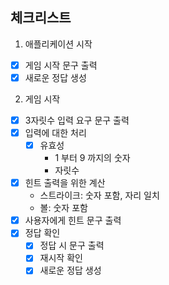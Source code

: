 ## 체크리스트

1. 애플리케이션 시작

-[x] 게임 시작 문구 출력
-[x] 새로운 정답 생성

2. 게임 시작

-[x] 3자릿수 입력 요구 문구 출력
-[x] 입력에 대한 처리
  -[x] 유효성
    - 1 부터 9 까지의 숫자
    - 자릿수
-[x] 힌트 출력을 위한 계산
  - 스트라이크: 숫자 포함, 자리 일치
  - 볼: 숫자 포함
-[x] 사용자에게 힌트 문구 출력
-[x] 정답 확인
  -[x] 정답 시 문구 출력
  -[x] 재시작 확인
  -[x] 새로운 정답 생성 
